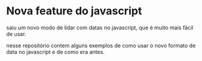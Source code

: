 # Nova feature do javascript

saiu um novo modo de lidar com datas no javascript, que é muito mais fácil de usar.

nesse repositório contem alguns exemplos de como usar o novo formato de data no javascript e de como era antes.
